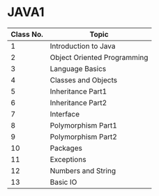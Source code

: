 # JAVA1

| Class No. |Topic|
|-----------|-----|
| 1         |Introduction to Java|
| 2         |Object Oriented Programming|
| 3         |Language Basics|
| 4         |Classes and Objects|
| 5         |Inheritance Part1|
| 6         |Inheritance Part2|
| 7         |Interface|
| 8         |Polymorphism Part1 |
| 9         |Polymorphism Part2|
| 10        |Packages|
| 11        |Exceptions|
| 12        |Numbers and String|
| 13        |Basic IO|
